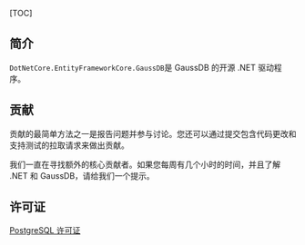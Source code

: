 [TOC]

## 简介

`DotNetCore.EntityFrameworkCore.GaussDB`是 GaussDB 的开源 .NET 驱动程序。

## 贡献

贡献的最简单方法之一是报告问题并参与讨论。您还可以通过提交包含代码更改和支持测试的拉取请求来做出贡献。

我们一直在寻找额外的核心贡献者。如果您每周有几个小时的时间，并且了解 .NET 和 GaussDB，请给我们一个提示。

## 许可证

[PostgreSQL 许可证](https://github.com/dotnetcore/DotNetCore.GaussDB/blob/main/LICENSE)